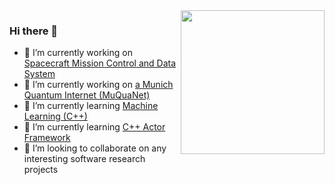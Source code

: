 <img align='right' src="https://media.giphy.com/media/26uf9QPzzlKPvQG5O/giphy.gif" width="230">

### Hi there 👋

- 🔭 I’m currently working on <a href="https://www.dlr.de/rb/desktopdefault.aspx/tabid-17495/27785_read-71987/"> Spacecraft Mission Control and Data System </a>
- 🔭 I’m currently working on <a href="https://www.unibw.de/muquanet"> a Munich Quantum Internet (MuQuaNet) </a>
- 🌱 I’m currently learning <a href="https://www.amazon.de/Hands-Machine-Learning-end-end/dp/1789955335/ref=asc_df_1789955335/?tag=googshopde-21&linkCode=df0&hvadid=427725720380&hvpos=&hvnetw=g&hvrand=10827406681977259616&hvpone=&hvptwo=&hvqmt=&hvdev=c&hvdvcmdl=&hvlocint=&hvlocphy=9042403&hvtargid=pla-910444179307&psc=1&th=1&psc=1&tag=&ref=&adgrpid=98370310294&hvpone=&hvptwo=&hvadid=427725720380&hvpos=&hvnetw=g&hvrand=10827406681977259616&hvqmt=&hvdev=c&hvdvcmdl=&hvlocint=&hvlocphy=9042403&hvtargid=pla-910444179307"> Machine Learning (C++) </a>
- 🌱 I’m currently learning <a href="www.actor-framework.org"> C++ Actor Framework </a>
- 👯 I’m looking to collaborate on any interesting software research projects

<!--
**weberdaniel/weberdaniel** is a ✨ _special_ ✨ repository because its `README.md` (this file) appears on your GitHub profile.

Here are some ideas to get you started:

- 🔭 I’m currently working on ...
- 🌱 I’m currently learning ...
- 👯 I’m looking to collaborate on ...
- 🤔 I’m looking for help with ...
- 💬 Ask me about ...
- 📫 How to reach me: ...
- 😄 Pronouns: ...
- ⚡ Fun fact: ...
-->
